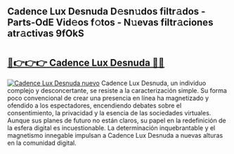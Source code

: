 ## Cadence Lux Desnuda D𝚎sn𝚞dos filtr𝚊dos - Parts-OdE Vid𝚎os f𝚘tos - N𝚞evas filtr𝚊ciones atr𝚊ctivas 9fOkS

# <h2><a href="http://mbafo71.tromn.icu/?c=Cadence+Lux+Desnuda">🔗👉👉👉 Cadence Lux Desnuda 🔗🔗</a></h2>

[![Cadence Lux Desnuda nuevo](https://i.imgur.com/pEAQMta.gif)](http://mbafo71.tromn.icu/?c=Cadence+Lux+Desnuda)
Cadence Lux Desnuda, un individuo complejo y desconcertante, se resiste a la caracterización simple. Su forma poco convencional de crear una presencia en línea ha magnetizado y ofendido a los espectadores, encendiendo debates sobre el consentimiento, la privacidad y la esencia de las sociedades virtuales. Aunque sus planes de futuro no están claros, su papel en la redefinición de la esfera digital es incuestionable. La determinación inquebrantable y el magnetismo innegable impulsan a Cadence Lux Desnuda a nuevas alturas en la comunidad digital.
